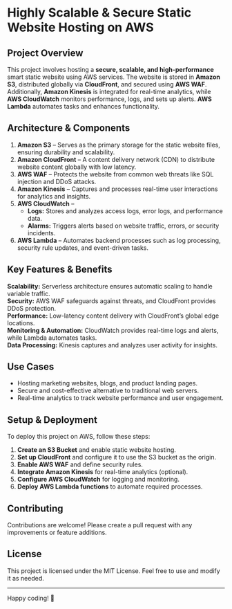 # **Highly Scalable & Secure Static Website Hosting on AWS**

## **Project Overview**
This project involves hosting a **secure, scalable, and high-performance** smart static website using AWS services. The website is stored in **Amazon S3**, distributed globally via **CloudFront**, and secured using **AWS WAF**. Additionally, **Amazon Kinesis** is integrated for real-time analytics, while **AWS CloudWatch** monitors performance, logs, and sets up alerts. **AWS Lambda** automates tasks and enhances functionality.

## **Architecture & Components**

1. **Amazon S3** – Serves as the primary storage for the static website files, ensuring durability and scalability.  
2. **Amazon CloudFront** – A content delivery network (CDN) to distribute website content globally with low latency.  
3. **AWS WAF** – Protects the website from common web threats like SQL injection and DDoS attacks.  
4. **Amazon Kinesis** – Captures and processes real-time user interactions for analytics and insights.  
5. **AWS CloudWatch** –  
   - **Logs:** Stores and analyzes access logs, error logs, and performance data.  
   - **Alarms:** Triggers alerts based on website traffic, errors, or security incidents.  
6. **AWS Lambda** – Automates backend processes such as log processing, security rule updates, and event-driven tasks.  

## **Key Features & Benefits**
 **Scalability:** Serverless architecture ensures automatic scaling to handle variable traffic.  
 **Security:** AWS WAF safeguards against threats, and CloudFront provides DDoS protection.  
 **Performance:** Low-latency content delivery with CloudFront’s global edge locations.  
 **Monitoring & Automation:** CloudWatch provides real-time logs and alerts, while Lambda automates tasks.  
 **Data Processing:** Kinesis captures and analyzes user activity for insights.  

## **Use Cases**
- Hosting marketing websites, blogs, and product landing pages.  
- Secure and cost-effective alternative to traditional web servers.  
- Real-time analytics to track website performance and user engagement.  

## **Setup & Deployment**
To deploy this project on AWS, follow these steps:

1. **Create an S3 Bucket** and enable static website hosting.  
2. **Set up CloudFront** and configure it to use the S3 bucket as the origin.  
3. **Enable AWS WAF** and define security rules.  
4. **Integrate Amazon Kinesis** for real-time analytics (optional).  
5. **Configure AWS CloudWatch** for logging and monitoring.  
6. **Deploy AWS Lambda functions** to automate required processes.  

## **Contributing**
Contributions are welcome! Please create a pull request with any improvements or feature additions.

## **License**
This project is licensed under the MIT License. Feel free to use and modify it as needed.

---
Happy coding! 🚀

